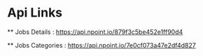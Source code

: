 # Api Links 
** Jobs Details : https://api.npoint.io/879f3c5be452e1ff90d4

** Jobs Categories : https://api.npoint.io/7e0cf073a47e2df4d827